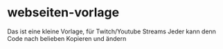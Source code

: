 # webseiten-vorlage

Das ist eine kleine Vorlage, für Twitch/Youtube Streams
Jeder kann denn Code nach belieben Kopieren und ändern
